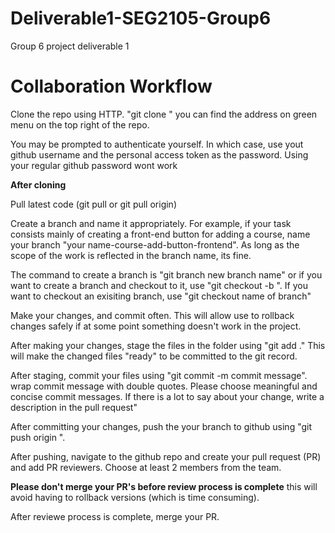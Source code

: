 # Deliverable1-SEG2105-Group6
Group 6 project deliverable 1

# Collaboration Workflow
Clone the repo using HTTP. "git clone <http address of repo>" you can find the address on green menu on the top right of the repo. 
  
You may be prompted to authenticate yourself. In which case, use yout github username and the personal access token as the password. Using your regular github password wont work
 
**After cloning**
 
Pull latest code (git pull or git pull origin)

Create a branch and name it appropriately. For example, if your task consists mainly of creating a front-end button for adding a course, name your branch "your name-course-add-button-frontend". As long as the scope of the work is reflected in the branch name, its fine.

The command to create a branch is "git branch new branch name" or if you want to create a branch and checkout to it, use "git checkout -b <branch name>". If you want to checkout an exisiting branch, use "git checkout name of branch" 


Make your changes, and commit often. This will allow use to rollback changes safely if at some point something doesn't work in the project.

After making your changes, stage the files in the folder using "git add ." This will make the changed files "ready" to be committed to the git record.

After staging, commit your files using "git commit -m commit message". wrap commit message with double quotes.  Please choose meaningful and concise commit messages. If there is a lot to say about your change, write a description in the pull request"

After committing your changes, push the your branch to github using "git push origin <branch you want to push..usually the one you are in>".

After pushing, navigate to the github repo and create your pull request (PR) and add PR reviewers. Choose at least 2 members from the team. 

**Please don't merge your PR's before review process is complete** this will avoid having to rollback versions (which is time consuming).

After reviewe process is complete, merge your PR.



